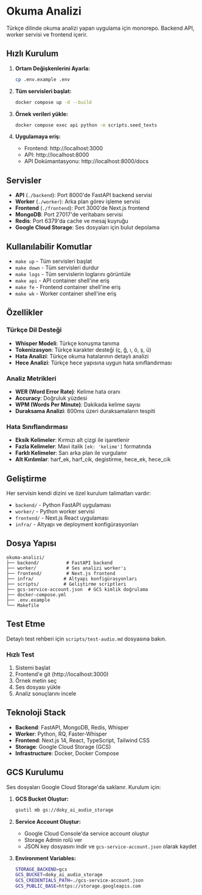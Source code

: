 # Okuma Analizi

Türkçe dilinde okuma analizi yapan uygulama için monorepo. Backend API, worker servisi ve frontend içerir.

## Hızlı Kurulum

1. **Ortam Değişkenlerini Ayarla:**
   ```bash
   cp .env.example .env
   ```
2. **Tüm servisleri başlat:**
   ```bash
   docker compose up -d --build
   ```

3. **Örnek verileri yükle:**
   ```bash
   docker compose exec api python -m scripts.seed_texts
   ```

4. **Uygulamaya eriş:**
   - Frontend: http://localhost:3000
   - API: http://localhost:8000
   - API Dokümantasyonu: http://localhost:8000/docs

## Servisler

- **API** (`./backend`): Port 8000'de FastAPI backend servisi
- **Worker** (`./worker`): Arka plan görev işleme servisi
- **Frontend** (`./frontend`): Port 3000'de Next.js frontend
- **MongoDB**: Port 27017'de veritabanı servisi
- **Redis**: Port 6379'da cache ve mesaj kuyruğu
- **Google Cloud Storage**: Ses dosyaları için bulut depolama

## Kullanılabilir Komutlar

- `make up` - Tüm servisleri başlat
- `make down` - Tüm servisleri durdur
- `make logs` - Tüm servislerin loglarını görüntüle
- `make api` - API container shell'ine eriş
- `make fe` - Frontend container shell'ine eriş
- `make wk` - Worker container shell'ine eriş

## Özellikler

### Türkçe Dil Desteği
- **Whisper Modeli**: Türkçe konuşma tanıma
- **Tokenizasyon**: Türkçe karakter desteği (ç, ğ, ı, ö, ş, ü)
- **Hata Analizi**: Türkçe okuma hatalarının detaylı analizi
- **Hece Analizi**: Türkçe hece yapısına uygun hata sınıflandırması

### Analiz Metrikleri
- **WER (Word Error Rate)**: Kelime hata oranı
- **Accuracy**: Doğruluk yüzdesi
- **WPM (Words Per Minute)**: Dakikada kelime sayısı
- **Duraksama Analizi**: 800ms üzeri duraksamaların tespiti

### Hata Sınıflandırması
- **Eksik Kelimeler**: Kırmızı alt çizgi ile işaretlenir
- **Fazla Kelimeler**: Mavi italik `[ek: 'kelime']` formatında
- **Farklı Kelimeler**: Sarı arka plan ile vurgulanır
- **Alt Kırılımlar**: harf_ek, harf_cik, degistirme, hece_ek, hece_cik

## Geliştirme

Her servisin kendi dizini ve özel kurulum talimatları vardır:

- `backend/` - Python FastAPI uygulaması
- `worker/` - Python worker servisi
- `frontend/` - Next.js React uygulaması
- `infra/` - Altyapı ve deployment konfigürasyonları

## Dosya Yapısı

```
okuma-analizi/
├── backend/          # FastAPI backend
├── worker/           # Ses analizi worker'ı
├── frontend/         # Next.js frontend
├── infra/           # Altyapı konfigürasyonları
├── scripts/         # Geliştirme scriptleri
├── gcs-service-account.json  # GCS kimlik doğrulama
├── docker-compose.yml
├── .env.example
└── Makefile
```

## Test Etme

Detaylı test rehberi için `scripts/test-audio.md` dosyasına bakın.

### Hızlı Test
1. Sistemi başlat
2. Frontend'e git (http://localhost:3000)
3. Örnek metin seç
4. Ses dosyası yükle
5. Analiz sonuçlarını incele

## Teknoloji Stack

- **Backend**: FastAPI, MongoDB, Redis, Whisper
- **Worker**: Python, RQ, Faster-Whisper
- **Frontend**: Next.js 14, React, TypeScript, Tailwind CSS
- **Storage**: Google Cloud Storage (GCS)
- **Infrastructure**: Docker, Docker Compose

## GCS Kurulumu

Ses dosyaları Google Cloud Storage'da saklanır. Kurulum için:

1. **GCS Bucket Oluştur:**
   ```bash
   gsutil mb gs://doky_ai_audio_storage
   ```

2. **Service Account Oluştur:**
   - Google Cloud Console'da service account oluştur
   - Storage Admin rolü ver
   - JSON key dosyasını indir ve `gcs-service-account.json` olarak kaydet

3. **Environment Variables:**
   ```bash
   STORAGE_BACKEND=gcs
   GCS_BUCKET=doky_ai_audio_storage
   GCS_CREDENTIALS_PATH=./gcs-service-account.json
   GCS_PUBLIC_BASE=https://storage.googleapis.com
   ```
